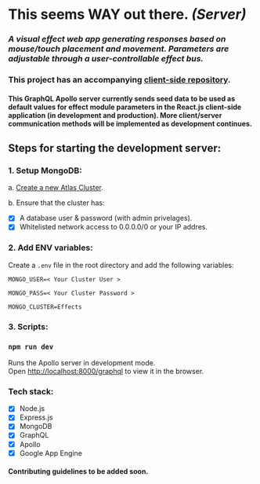 # This seems WAY out there. *(Server)*

### *A visual effect web app generating responses based on mouse/touch placement and movement. Parameters are adjustable through a user-controllable effect bus.*

### This project has an accompanying [client-side repository](https://github.com/matt-eric/this-seems-WAY-out-there-react-side).

#### This GraphQL Apollo server currently sends seed data to be used as default values for effect module parameters in the React.js client-side application (in development and production). More client/server communication methods will be implemented as development continues.

## Steps for starting the development server:

### 1. Setup MongoDB:

a. [Create a new Atlas Cluster](https://docs.atlas.mongodb.com/tutorial/create-new-cluster/).

b. Ensure that the cluster has:

- [x] A database user & password (with admin privelages).
- [x] Whitelisted network access to 0.0.0.0/0 or your IP addres.

### 2. Add ENV variables:

Create a `.env` file in the root directory and add the following variables:

`MONGO_USER=< Your Cluster User >`

`MONGO_PASS=< Your Cluster Password >`

`MONGO_CLUSTER=Effects`

### 3. Scripts:

### `npm run dev`

Runs the Apollo server in development mode.\
Open [http://localhost:8000/graphql](http://localhost:8000/graphql) to view it in the browser.

### **Tech stack**:

- [x] Node.js
- [x] Express.js
- [x] MongoDB
- [x] GraphQL
- [x] Apollo
- [x] Google App Engine

#### Contributing guidelines to be added soon.
